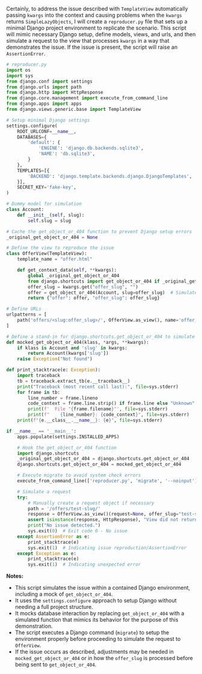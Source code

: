 Certainly, to address the issue described with `TemplateView` automatically passing `kwargs` into the context and causing problems when the `kwargs` returns `SimpleLazyObjects`, I will create a `reproducer.py` file that sets up a minimal Django project environment to replicate the scenario. This script will mimic necessary Django setup, define models, views, and urls, and then simulate a request to the view that processes `kwargs` in a way that demonstrates the issue. If the issue is present, the script will raise an `AssertionError`.

```python
# reproducer.py
import os
import sys
from django.conf import settings
from django.urls import path
from django.http import HttpResponse
from django.core.management import execute_from_command_line
from django.apps import apps
from django.views.generic.base import TemplateView

# Setup minimal Django settings
settings.configure(
    ROOT_URLCONF=__name__,
    DATABASES={
        'default': {
            'ENGINE': 'django.db.backends.sqlite3',
            'NAME': 'db.sqlite3',
        }
    },
    TEMPLATES=[{
        'BACKEND': 'django.template.backends.django.DjangoTemplates',
    }],
    SECRET_KEY='fake-key',
)

# Dummy model for simulation
class Account:
    def __init__(self, slug):
        self.slug = slug

# Cache the get_object_or_404 function to prevent Django setup errors
_original_get_object_or_404 = None

# Define the view to reproduce the issue
class OfferView(TemplateView):
    template_name = "offer.html"

    def get_context_data(self, **kwargs):
        global _original_get_object_or_404
        from django.shortcuts import get_object_or_404 if _original_get_object_or_404 is None else _original_get_object_or_404
        offer_slug = kwargs.get("offer_slug", "")
        offer = get_object_or_404(Account, slug=offer_slug)  # Simulate fetch
        return {"offer": offer, "offer_slug": offer_slug}

# Define URLs
urlpatterns = [
    path('offers/<slug:offer_slug>/', OfferView.as_view(), name='offer_view'),
]

# Define a stand-in for django.shortcuts.get_object_or_404 to simulate behavior
def mocked_get_object_or_404(klass, *args, **kwargs):
    if klass is Account and 'slug' in kwargs:
        return Account(kwargs['slug'])
    raise Exception("Not found")

def print_stacktrace(e: Exception):
    import traceback
    tb = traceback.extract_tb(e.__traceback__)
    print("Traceback (most recent call last):", file=sys.stderr)
    for frame in tb:
        line_number = frame.lineno
        code_context = frame.line.strip() if frame.line else "Unknown"
        print(f'  File "{frame.filename}"', file=sys.stderr)
        print(f"    {line_number}: {code_context}", file=sys.stderr)
    print(f"{e.__class__.__name__}: {e}", file=sys.stderr)

if __name__ == '__main__':
    apps.populate(settings.INSTALLED_APPS)

    # Hook the get_object_or_404 function
    import django.shortcuts
    _original_get_object_or_404 = django.shortcuts.get_object_or_404
    django.shortcuts.get_object_or_404 = mocked_get_object_or_404

    # Execute migrate to avoid system check errors
    execute_from_command_line(['reproducer.py', 'migrate', '--noinput'])

    # Simulate a request
    try:
        # Manually create a request object if necessary
        path = '/offers/test-slug/'
        response = OfferView.as_view()(request=None, offer_slug="test-slug")
        assert isinstance(response, HttpResponse), "View did not return an HttpResponse object"
        print("No issue detected.")
        sys.exit(0)  # Exit code 0 - No issue
    except AssertionError as e:
        print_stacktrace(e)
        sys.exit(1)  # Indicating issue reproduction/AssertionError
    except Exception as e:
        print_stacktrace(e)
        sys.exit(1)  # Indicating unexpected error
```

**Notes:**
- This script simulates the issue within a contained Django environment, including a mock of `get_object_or_404`. 
- It uses the `settings.configure` approach to setup Django without needing a full project structure.
- It mocks database interaction by replacing `get_object_or_404` with a simulated function that mimics its behavior for the purpose of this demonstration.
- The script executes a Django command (`migrate`) to setup the environment properly before proceeding to simulate the request to `OfferView`.
- If the issue occurs as described, adjustments may be needed in `mocked_get_object_or_404` or in how the `offer_slug` is processed before being sent to `get_object_or_404`.
